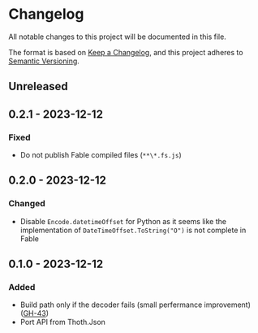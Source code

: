 # Changelog

All notable changes to this project will be documented in this file.

The format is based on [Keep a Changelog](https://keepachangelog.com/en/1.0.0/),
and this project adheres to [Semantic Versioning](https://semver.org/spec/v2.0.0.html).

## Unreleased

## 0.2.1 - 2023-12-12

### Fixed

* Do not publish Fable compiled files (`**\*.fs.js`)

## 0.2.0 - 2023-12-12

### Changed

* Disable `Encode.datetimeOffset` for Python as it seems like the implementation of `DateTimeOffset.ToString("O")` is not complete in Fable

## 0.1.0 - 2023-12-12

### Added

* Build path only if the decoder fails (small perfermance improvement) ([GH-43](https://github.com/thoth-org/Thoth.Json/issues/43))
* Port API from Thoth.Json
